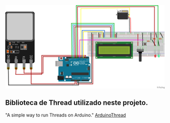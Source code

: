 
![](/Sensor-biometrico-Sketch_bb.png)

## Biblioteca de Thread utilizado neste projeto.

"A simple way to run Threads on Arduino."
[ArduinoThread](https://github.com/ivanseidel/ArduinoThread)
